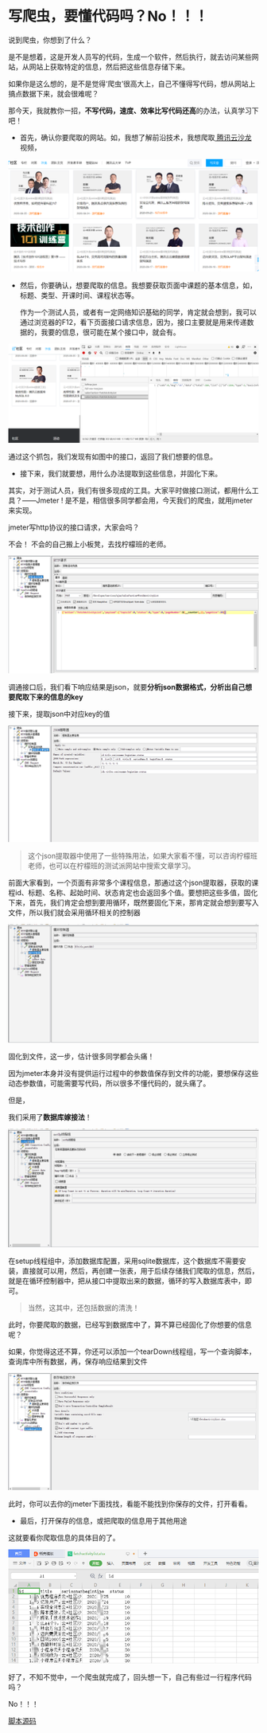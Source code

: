 # 写爬虫，要懂代码吗？No！！！

说到爬虫，你想到了什么？

是不是想着，这是开发人员写的代码，生成一个软件，然后执行，就去访问某些网站，从网站上获取特定的信息，然后把这些信息存储下来。

如果你是这么想的，是不是觉得‘爬虫’很高大上，自己不懂得写代码，想从网站上搞点数据下来，就会很难呢？

那今天，我就教你一招，**不写代码，速度、效率比写代码还高**的办法，认真学习下吧！

+ 首先，确认你要爬取的网站。如，我想了解前沿技术，我想爬取<a href='https://cloud.tencent.com/developer/salon/activities?page=1'> 腾讯云沙龙 </a>视频，

![Snipaste_2020-09-11_pc-01](image/Snipaste_2020-09-11_pc-01.png)

+ 然后，你要确认，想要爬取的信息。我想要获取页面中课题的基本信息，如，标题、类型、开课时间、课程状态等。

  作为一个测试人员，或者有一定网络知识基础的同学，肯定就会想到，我可以通过浏览器的F12，看下页面接口请求信息，因为，接口主要就是用来传递数据的，我要的信息，很可能在某个接口中，就会有。

![Snipaste_2020-09-11_pc-02](image/Snipaste_2020-09-11_pc-02.png)

通过这个抓包，我们发现有如图中的接口，返回了我们想要的信息。

+ 接下来，我们就要想，用什么办法提取到这些信息，并固化下来。

其实，对于测试人员，我们有很多现成的工具。大家平时做接口测试，都用什么工具？——Jmeter ! 是不是，相信很多同学都会用，今天我们的爬虫，就用jmeter来实现。

jmeter写http协议的接口请求，大家会吗？

不会！ 不会的自己搬上小板凳，去找柠檬班的老师。

![Snipaste_2020-09-11_pc-03](image/Snipaste_2020-09-11_pc-03.png)

调通接口后，我们看下响应结果是json，就要**分析json数据格式，分析出自己想要爬取下来的信息的key**

接下来，提取json中对应key的值

![Snipaste_2020-09-11_pc-04](image/Snipaste_2020-09-11_pc-04.png)

> 这个json提取器中使用了一些特殊用法，如果大家看不懂，可以咨询柠檬班老师，也可以在柠檬班的测试派网站中搜索文章学习。

前面大家看到，一个页面有非常多个课程信息，那通过这个json提取器，获取的课程id、标题、名称、起始时间、状态肯定也会返回多个值。要想把这些多值，固化下来，首先，我们肯定会想到要用循环，既然要固化下来，那肯定就会想到要写入文件，所以我们就会采用循环相关的控制器

![pc-01](image/pc-01.gif)

固化到文件，这一步，估计很多同学都会头痛！

因为jmeter本身并没有提供运行过程中的参数值保存到文件的功能，要想保存这些动态参数值，可能需要写代码，所以很多不懂代码的，就头痛了。

但是，

我们采用了**数据库嫁接法**！

![pc-02](image/pc-02.gif)

在setup线程组中，添加数据库配置，采用sqlite数据库，这个数据库不需要安装，直接就可以用，然后，再创建一张表，用于后续存储我们爬取的信息，然后，就是在循环控制器中，把从接口中提取出来的数据，循环的写入数据库表中，即可。

> 当然，这其中，还包括数据的清洗！

此时，你要爬取的数据，已经写到数据库中了，算不算已经固化了你想要的信息呢？

如果，你觉得这还不算，你还可以添加一个tearDown线程组，写一个查询脚本，查询库中所有数据，再，保存响应结果到文件

![Snipaste_2020-09-11_pc-05](image/Snipaste_2020-09-11_pc-05.png)

此时，你可以去你的jmeter下面找找，看能不能找到你保存的文件，打开看看。

+ 最后，打开保存的信息，或把爬取的信息用于其他用途

这就要看你爬取信息的具体目的了。

![Snipaste_2020-09-11_pc-06](image/Snipaste_2020-09-11_pc-06.png)

好了，不知不觉中，一个爬虫就完成了，回头想一下，自己有些过一行程序代码吗？

No！！！



<a href='https://github.com/wohuyuelong/articles/blob/master/jmx/reptile.jmx'> 脚本源码 </a>